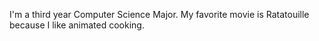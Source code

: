 I'm a third year Computer Science Major. My favorite movie is Ratatouille because I like animated cooking.
